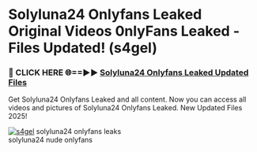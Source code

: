 # Solyluna24 Onlyfans Leaked Original Videos 0nlyFans Leaked - Files Updated! (s4gel)

<h3>🔴 CLICK HERE 🌐==►► <a href="https://tinyurl.com/2jnfzry5" rel="nofollow">Solyluna24 Onlyfans Leaked Updated Files</a></h3>

Get Solyluna24 Onlyfans Leaked and all content. Now you can access all videos and pictures of Solyluna24 Onlyfans Leaked. New Updated Files 2025!

[![s4gel](https://i.imgur.com/GyGTBgg.gif)](https://tinyurl.com/2jnfzry5)
solyluna24 onlyfans leaks<br>
solyluna24 nude onlyfans